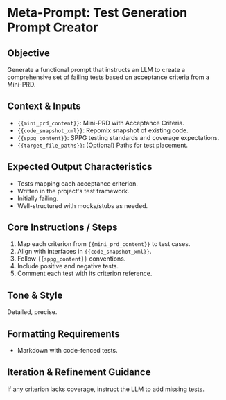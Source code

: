 # Meta-Prompt: Test Generation Prompt Creator

## Objective
Generate a functional prompt that instructs an LLM to create a comprehensive set of failing tests based on acceptance criteria from a Mini-PRD.

## Context & Inputs
- `{{mini_prd_content}}`: Mini-PRD with Acceptance Criteria.  
- `{{code_snapshot_xml}}`: Repomix snapshot of existing code.  
- `{{sppg_content}}`: SPPG testing standards and coverage expectations.  
- `{{target_file_paths}}`: (Optional) Paths for test placement.

## Expected Output Characteristics
- Tests mapping each acceptance criterion.  
- Written in the project's test framework.  
- Initially failing.  
- Well-structured with mocks/stubs as needed.

## Core Instructions / Steps
1. Map each criterion from `{{mini_prd_content}}` to test cases.  
2. Align with interfaces in `{{code_snapshot_xml}}`.  
3. Follow `{{sppg_content}}` conventions.  
4. Include positive and negative tests.  
5. Comment each test with its criterion reference.

## Tone & Style
Detailed, precise.

## Formatting Requirements
- Markdown with code-fenced tests.

## Iteration & Refinement Guidance
If any criterion lacks coverage, instruct the LLM to add missing tests. 